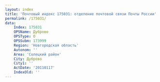 ```yaml
---
layout: index
title: 'Почтовый индекс 175031: отделение почтовой связи Почты России'
permalink: /175031/
data:
    Index: 175031
    OPSName: Дуброво
    OPSType: О
    OPSSubm: 173999
    Region: 'Новгородская область'
    Autonom: ''
    Area: 'Солецкий район'
    City: Дуброво
    City1: ''
    ActDate: '20110117'
    IndexOld: ''
---
```

